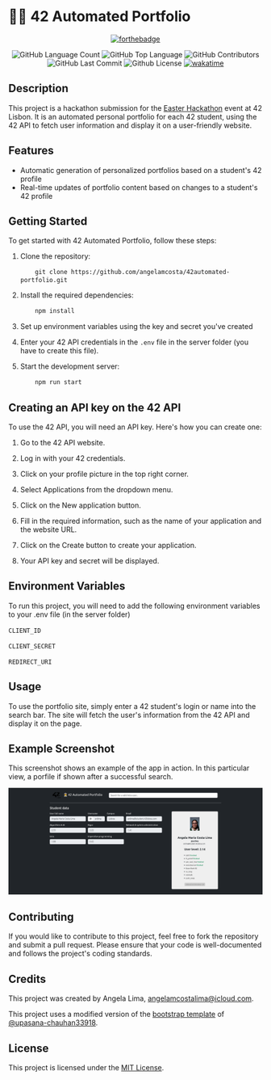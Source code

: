# 🧑‍🚀 42 Automated Portfolio

<div align=center>
  
  [![forthebadge](https://forthebadge.com/images/badges/built-by-codebabes.svg)](https://forthebadge.com)
  
  <img alt="GitHub Language Count" src="https://img.shields.io/github/languages/count/angelamcosta/42automated-portfolio" /> <img alt="GitHub Top Language" src="https://img.shields.io/github/languages/top/angelamcosta/42automated-portfolio" /> <img alt="GitHub Contributors" src="https://img.shields.io/github/contributors/angelamcosta/42automated-portfolio" /> <img alt="GitHub Last Commit" src="https://img.shields.io/github/last-commit/angelamcosta/42automated-portfolio" /> <img alt="Github License" src="https://img.shields.io/github/license/angelamcosta/42automated-portfolio" /> <a href="https://wakatime.com/badge/user/0c29d5b3-c30b-4e1a-ad07-2da3bd4f7e05/project/838a8dca-4670-4b62-8af7-6c3f9e085c03"><img src="https://wakatime.com/badge/user/0c29d5b3-c30b-4e1a-ad07-2da3bd4f7e05/project/838a8dca-4670-4b62-8af7-6c3f9e085c03.svg" alt="wakatime"></a>
</div>

## Description

This project is a hackathon submission for the [Easter Hackathon](https://raw.githubusercontent.com/angelamcosta/42automated-portfolio/main/files/Easter_Hackathon_-_Instructions.pdf) event at 42 Lisbon. It is an automated personal portfolio for each 42 student, using the 42 API to fetch user information and display it on a user-friendly website.

## Features

- Automatic generation of personalized portfolios based on a student's 42 profile
- Real-time updates of portfolio content based on changes to a student's 42 profile

## Getting Started

To get started with 42 Automated Portfolio, follow these steps:

1. Clone the repository:

	```
		git clone https://github.com/angelamcosta/42automated-portfolio.git
	```

2. Install the required dependencies:


	```javascript
		npm install
	```

3. Set up environment variables using the key and secret you've created

4. Enter your 42 API credentials in the `.env` file in the server folder (you have to create this file).

5. Start the development server:

	```javascript
		npm run start
	```

## Creating an API key on the 42 API

To use the 42 API, you will need an API key. Here's how you can create one:

1. Go to the 42 API website.

2. Log in with your 42 credentials.

3. Click on your profile picture in the top right corner.

4. Select Applications from the dropdown menu.

5. Click on the New application button.

6. Fill in the required information, such as the name of your application and the website URL.

8. Click on the Create button to create your application.

9. Your API key and secret will be displayed.

## Environment Variables

To run this project, you will need to add the following environment variables to your .env file (in the server folder)

`CLIENT_ID`

`CLIENT_SECRET`

`REDIRECT_URI`

## Usage

To use the portfolio site, simply enter a 42 student's login or name into the search bar. The site will fetch the user's information from the 42 API and display it on the page.

## Example Screenshot

This screenshot shows an example of the app in action. In this particular view, a porfile if shown after a successful search. 

![Example Screenshot](https://raw.githubusercontent.com/angelamcosta/42automated-portfolio/main/files/screenshot.png)

## Contributing

If you would like to contribute to this project, feel free to fork the repository and submit a pull request. Please ensure that your code is well-documented and follows the project's coding standards.

## Credits

This project was created by Angela Lima, [angelamcostalima@icloud.com](angelamcostalima@icloud.com).

This project uses a modified version of the [bootstrap template](https://bbbootstrap.com/snippets/bootstrap-5-profile-card-animation-74461039) of [@upasana-chauhan33918](https://bbbootstrap.com/users/upasana-chauhan33918).

## License

This project is licensed under the [MIT License](https://github.com/angelamcosta/42automated-portfolio/blob/main/LICENSE).
